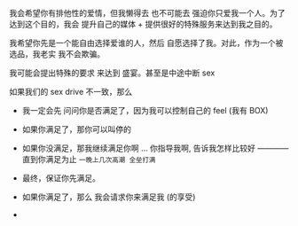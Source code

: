 
我会希望你有排他性的爱情，但我懒得去 也不可能去 强迫你只爱我一个人。为了达到这个目的，我会 提升自己的媒体 + 提供很好的特殊服务来达到我之目的。

我希望你先是一个能自由选择爱谁的人，然后 自愿选择了我。对此，作为一个被选品，我老实 我不会欺骗。

我可能会提出特殊的要求 来达到 盛宴。甚至是中途中断 sex

如果我们的 sex drive 不一致，那么
- 我一定会先 问问你是否满足了，因为我可以控制自己的 feel (我有 BOX)
- 如果你满足了，那你可以叫停的
- 如果你没满足，那我继续满足你啊 ... 你指导我啊, 告诉我怎样比较好 ———— 直到你满足为止 `一晚上几次高潮 全垒打满`
- 最终，保证你先满足。
- 如果你满足了，那么 我会请求你来满足我 (的享受)



-
